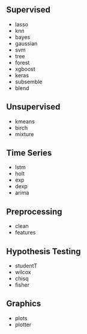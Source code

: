 ## Supervised
- lasso
- knn
- bayes
- gaussian
- svm
- tree
- forest
- xgboost
- keras
- subsemble
- blend

## Unsupervised
- kmeans
- birch
- mixture

## Time Series
- lstm
- holt
- exp
- dexp
- arima

## Preprocessing
- clean
- features

## Hypothesis Testing
- studentT
- wilcox
- chisq
- fisher

## Graphics
- plots
- plotter
